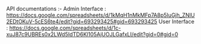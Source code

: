 API documentations :-
Admin Interface : https://docs.google.com/spreadsheets/d/1kMqH1nMkMFp7A8p5IuGjh_ZNIU2EDtOKuV-5cES6te4/edit?gid=693293425#gid=693293425
User Interface : https://docs.google.com/spreadsheets/d/1c-xuJ87c9UBREs0x2LWd5IdTD6Kl105AjUOJLGafxLI/edit?gid=0#gid=0

